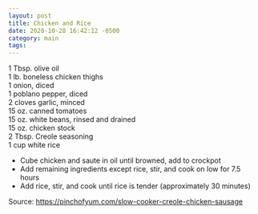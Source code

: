 ```yaml
---
layout: post
title: Chicken and Rice
date: 2020-10-28 16:42:12 -0500
category: main
tags: 
---
```

1 Tbsp. olive oil  
1 lb. boneless chicken thighs  
1 onion, diced  
1 poblano pepper, diced  
2 cloves garlic, minced  
15 oz. canned tomatoes  
15 oz. white beans, rinsed and drained  
15 oz. chicken stock  
2 Tbsp. Creole seasoning  
1 cup white rice  
<ul>
 	<li>Cube chicken and saute in oil until browned, add to crockpot</li>
 	<li>Add remaining ingredients except rice, stir, and cook on low for 7.5 hours</li>
 	<li>Add rice, stir, and cook until rice is tender (approximately 30 minutes)</li>
</ul>
Source: <a href="https://pinchofyum.com/slow-cooker-creole-chicken-sausage">https://pinchofyum.com/slow-cooker-creole-chicken-sausage</a>
